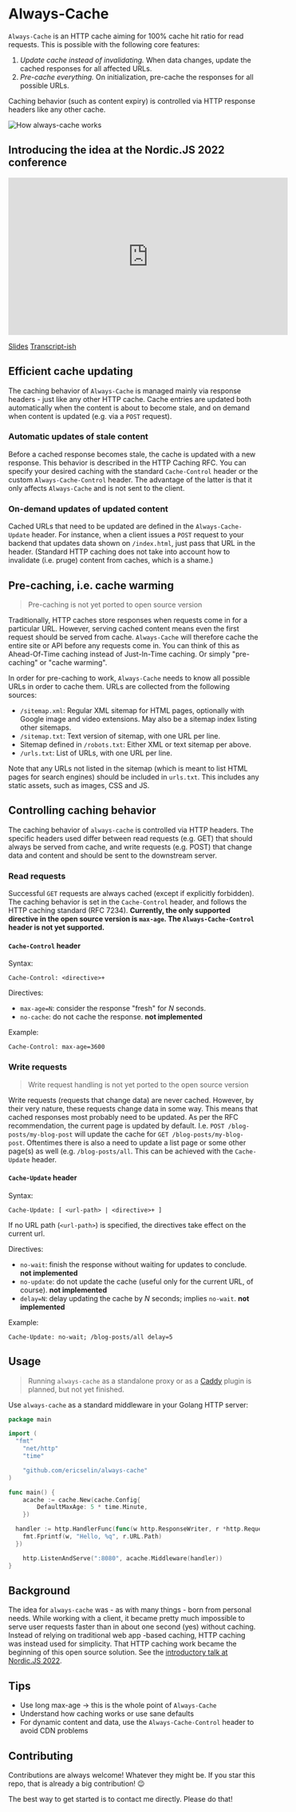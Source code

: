 # Always-Cache

`Always-Cache` is an HTTP cache aiming for 100% cache hit ratio for read requests. This is possible with the following core features:

1. *Update cache instead of invalidating.* When data changes, update the cached responses for all affected URLs.
2. *Pre-cache everything.* On initialization, pre-cache the responses for all possible URLs.

Caching behavior (such as content expiry) is controlled via HTTP response headers like any other cache.

![How always-cache works](how-it-works.png)

## Introducing the idea at the Nordic.JS 2022 conference

<iframe width="560" height="315" src="https://www.youtube-nocookie.com/embed/VLAuJO9ivOk" title="YouTube video player" frameborder="0" allow="accelerometer; autoplay; clipboard-write; encrypted-media; gyroscope; picture-in-picture" allowfullscreen></iframe>

[Slides](intro-nordicjs-2022/100-http-cache-hit-rate-ericselin.pdf) [Transcript-ish](intro-nordicjs-2022/100-http-cache-hit-rate-ericselin.md)

## Efficient cache updating

The caching behavior of `Always-Cache` is managed mainly via response headers - just like any other HTTP cache. Cache entries are updated both automatically when the content is about to become stale, and on demand when content is updated (e.g. via a `POST` request).

### Automatic updates of stale content

Before a cached response becomes stale, the cache is updated with a new response. This behavior is described in the HTTP Caching RFC. You can specify your desired caching with the standard `Cache-Control` header or the custom `Always-Cache-Control` header. The advantage of the latter is that it only affects `Always-Cache` and is not sent to the client.

### On-demand updates of updated content

Cached URLs that need to be updated are defined in the `Always-Cache-Update` header. For instance, when a client issues a `POST` request to your backend that updates data shown on `/index.html`, just pass that URL in the header. (Standard HTTP caching does not take into account how to invalidate (i.e. pruge) content from caches, which is a shame.)

## Pre-caching, i.e. cache warming

> Pre-caching is not yet ported to open source version

Traditionally, HTTP caches store responses when requests come in for a particular URL. However, serving cached content means even the first request should be served from cache. `Always-Cache` will therefore cache the entire site or API before any requests come in. You can think of this as Ahead-Of-Time caching instead of Just-In-Time caching. Or simply "pre-caching" or "cache warming".

In order for pre-caching to work, `Always-Cache` needs to know all possible URLs in order to cache them. URLs are collected from the following sources:

- `/sitemap.xml`: Regular XML sitemap for HTML pages, optionally with Google image and video extensions. May also be a sitemap index listing other sitemaps.
- `/sitemap.txt`: Text version of sitemap, with one URL per line.
- Sitemap defined in `/robots.txt`: Either XML or text sitemap per above.
- `/urls.txt`: List of URLs, with one URL per line.

Note that any URLs not listed in the sitemap (which is meant to list HTML pages for search engines) should be included in `urls.txt`. This includes any static assets, such as images, CSS and JS.

## Controlling caching behavior

The caching behavior of `always-cache` is controlled via HTTP headers. The specific headers used differ between read requests (e.g. GET) that should always be served from cache, and write requests (e.g. POST) that change data and content and should be sent to the downstream server.

### Read requests

Successful `GET` requests are always cached (except if explicitly forbidden). The caching behavior is set in the `Cache-Control` header, and follows the HTTP caching standard (RFC 7234). **Currently, the only supported directive in the open source version is `max-age`. The `Always-Cache-Control` header is not yet supported.**

#### `Cache-Control` header

Syntax:

```
Cache-Control: <directive>+
```

Directives:

- `max-age=N`: consider the response "fresh" for *N* seconds.
- `no-cache`: do not cache the response. **not implemented**

Example:

```
Cache-Control: max-age=3600
```

### Write requests

> Write request handling is not yet ported to the open source version

Write requests (requests that change data) are never cached. However, by their very nature, these requests change data in some way. This means that cached responses most probably need to be updated. As per the RFC recommendation, the current page is updated by default. I.e. `POST /blog-posts/my-blog-post` will update the cache for `GET /blog-posts/my-blog-post`. Oftentimes there is also a need to update a list page or some other page(s) as well (e.g. `/blog-posts/all`. This can be achieved with the `Cache-Update` header.

#### `Cache-Update` header

Syntax:

```
Cache-Update: [ <url-path> | <directive>+ ]
```

If no URL path (`<url-path>`) is specified, the directives take effect on the current url.

Directives:

- `no-wait`: finish the response without waiting for updates to conclude. **not implemented**
- `no-update`: do not update the cache (useful only for the current URL, of course). **not implemented**
- `delay=N`: delay updating the cache by *N* seconds; implies `no-wait`. **not implemented**

Example:

```
Cache-Update: no-wait; /blog-posts/all delay=5
```

## Usage

> Running `always-cache` as a standalone proxy or as a [Caddy](https://caddyserver.com) plugin is planned, but not yet finished.

Use `always-cache` as a standard middleware in your Golang HTTP server:

```go
package main

import (
  "fmt"
	"net/http"
	"time"

	"github.com/ericselin/always-cache"
)

func main() {
	acache := cache.New(cache.Config{
		DefaultMaxAge: 5 * time.Minute,
	})

  handler := http.HandlerFunc(func(w http.ResponseWriter, r *http.Request) {
    fmt.Fprintf(w, "Hello, %q", r.URL.Path)
  })

	http.ListenAndServe(":8080", acache.Middleware(handler))
}
```

## Background

The idea for `always-cache` was - as with many things - born from personal needs. While working with a client, it became pretty much impossible to serve user requests faster than in about one second (yes) without caching. Instead of relying on traditional web app -based caching, HTTP caching was instead used for simplicity. That HTTP caching work became the beginning of this open source solution. See the [introductory talk at Nordic.JS 2022](https://youtu.be/VLAuJO9ivOk).

## Tips

- Use long max-age -> this is the whole point of `Always-Cache`
- Understand how caching works or use sane defaults
- For dynamic content and data, use the `Always-Cache-Control` header to avoid CDN problems

## Contributing

Contributions are always welcome! Whatever they might be. If you star this repo, that is already a big contribution! 😉

The best way to get started is to contact me directly. Please do that!
